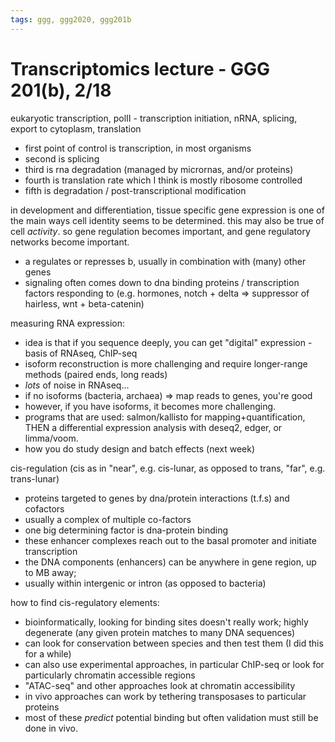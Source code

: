 ```yaml
---
tags: ggg, ggg2020, ggg201b
---
```


# Transcriptomics lecture - GGG 201(b), 2/18

eukaryotic transcription, polII - transcription initiation, nRNA, splicing, export to cytoplasm, translation
* first point of control is transcription, in most organisms
* second is splicing
* third is rna degradation (managed by micrornas, and/or proteins)
* fourth is translation rate which I think is mostly ribosome controlled
* fifth is degradation / post-transcriptional modification

in development and differentiation, tissue specific gene expression is one of the main ways cell identity seems to be determined. this may also be true of cell _activity_. so gene regulation becomes important, and gene regulatory networks become important.
* a regulates or represses b, usually in combination with (many) other genes
* signaling often comes down to dna binding proteins / transcription factors responding to (e.g. hormones, notch + delta => suppressor of hairless, wnt + beta-catenin)

measuring RNA expression:
* idea is that if you sequence deeply, you can get "digital" expression - basis of RNAseq, ChIP-seq
* isoform reconstruction is more challenging and require longer-range methods (paired ends, long reads)
* _lots_ of noise in RNAseq...
* if no isoforms (bacteria, archaea) => map reads to genes, you're good
* however, if you have isoforms, it becomes more challenging.
* programs that are used: salmon/kallisto for mapping+quantification, THEN a differential expression analysis with deseq2, edger, or limma/voom.
* how you do study design and batch effects (next week)

cis-regulation (cis as in "near", e.g. cis-lunar, as opposed to trans, "far", e.g. trans-lunar)
* proteins targeted to genes by dna/protein interactions (t.f.s) and cofactors
* usually a complex of multiple co-factors
* one big determining factor is dna-protein binding
* these enhancer complexes reach out to the basal promoter and initiate transcription
* the DNA components (enhancers) can be anywhere in gene region, up to MB away;
* usually within intergenic or intron (as opposed to bacteria)

how to find cis-regulatory elements:
* bioinformatically, looking for binding sites doesn't really work; highly degenerate (any given protein matches to many DNA sequences)
* can look for conservation between species and then test them (I did this for a while)
* can also use experimental approaches, in particular ChIP-seq or look for particularly chromatin accessible regions
* "ATAC-seq" and other approaches look at chromatin accessibility
* in vivo approaches can work by tethering transposases to particular proteins
* most of these _predict_ potential binding  but often validation must still be done in vivo.